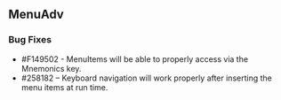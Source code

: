 ## MenuAdv

### Bug Fixes

* \#F149502 - MenuItems will be able to properly access via the Mnemonics key.
* \#258182 – Keyboard navigation will work properly after inserting the menu items at run time.